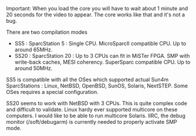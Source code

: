 
Important:
When you load the core you will have to wait about 1 minute and 20 seconds
for the video to appear. The core works like that and it's not a bug.


There are two compilation modes
- SS5 : SparcStation 5 : Single CPU. MicroSparcII compatible CPU. Up to around 65MHz.
- SS20 : SparcStation 20 : Up to 3 CPUs can fit in MiSTer FPGA. SMP with write-back caches, MESI coherency. SuperSparc compatible CPU. Up to around 50MHz.
  
SS5 is compatible with all the OSes which supported actual Sun4m SparcStations : Linux, NetBSD, OpenBSD, SunOS, Solaris, NextSTEP. Some OSes requires a special configuration.

SS20 seems to work with NetBSD with 3 CPUs. This is quite complex code and difficult to validate. Linux hardy ever supported multicore on these computers. I would like to be able to run multicore Solaris.
IIRC, the debug monitor (/soft/debugarm) is currently needed to properly activate SMP mode.
